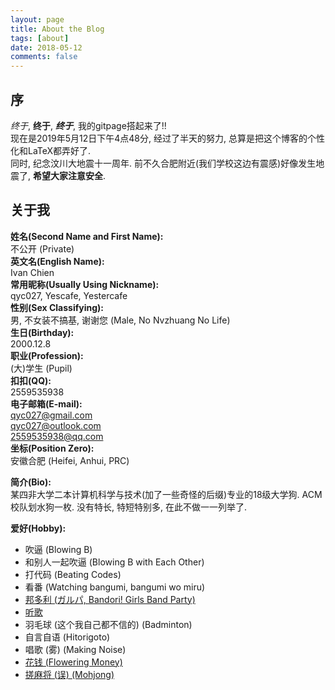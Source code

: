 ```yaml
---
layout: page
title: About the Blog
tags: [about]
date: 2018-05-12
comments: false
---
```


## 序
_终于_, __终于__, ___终于___, 我的gitpage搭起来了!!  
现在是2019年5月12日下午4点48分, 经过了半天的努力, 总算是把这个博客的个性化和LaTeX都弄好了.  
同时, 纪念汶川大地震十一周年. 前不久合肥附近(我们学校这边有震感)好像发生地震了, __希望大家注意安全__.

## 关于我
__姓名(Second Name and First Name):__  
 不公开  (Private)  
__英文名(English Name):__   
Ivan Chien  
__常用昵称(Usually Using Nickname):__   
qyc027, Yescafe, Yestercafe  
__性别(Sex Classifying):__   
男, 不女装不搞基, 谢谢您 (Male, No Nvzhuang No Life)  
__生日(Birthday):__   
2000.12.8  
__职业(Profession):__   
(大)学生 (Pupil)  
__扣扣(QQ):__  
2559535938  
__电子邮箱(E-mail):__  
[qyc027@gmail.com](mailto:qyc027@gmail.com)  
[qyc027@outlook.com](mailto:qyc027@outlook.com)  
[2559535938@qq.com](mailto:2559535938)  
__坐标(Position Zero):__  
安徽合肥 (Heifei, Anhui, PRC)

__简介(Bio):__    
某四非大学二本计算机科学与技术(加了一些奇怪的后缀)专业的18级大学狗. ACM校队划水狗一枚. 没有特长, 特短特别多, 在此不做一一列举了.  

__爱好(Hobby):__
- 吹逼 (Blowing B)
- 和别人一起吹逼 (Blowing B with Each Other)
- 打代码 (Beating Codes)
- 看番 (Watching bangumi, bangumi wo miru)
- [邦多利 (ガルパ, Bandori! Girls Band Party)](https://game.bilibili.com/bangdream/yuyue/)
- [听歌](https://music.163.com/#/playlist?id=308954103)
- 羽毛球 (这个我自己都不信的) (Badminton)
- 自言自语 (Hitorigoto)
- 唱歌 (雾) (Making Noise)
- [花钱 (Flowering Money)](https://www.taobao.com/)
- [搓麻将 (误) (Mohjong)](https://majsoul.union-game.com)
